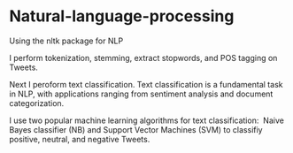 # Natural-language-processing
Using the nltk package for NLP

I perform tokenization, stemming, extract stopwords, and POS tagging on Tweets.

Next I peroform text classification. Text classification is a fundamental task in NLP, with applications ranging from sentiment analysis and document categorization.

I use two popular machine learning algorithms for text classification:  Naive Bayes classifier (NB) and Support Vector Machines (SVM) to classifiy positive, neutral, and negative Tweets. 